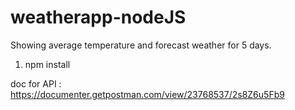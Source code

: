 # weatherapp-nodeJS
Showing average temperature and forecast weather for 5 days.

1. npm install

doc for API : https://documenter.getpostman.com/view/23768537/2s8Z6u5Fb9
